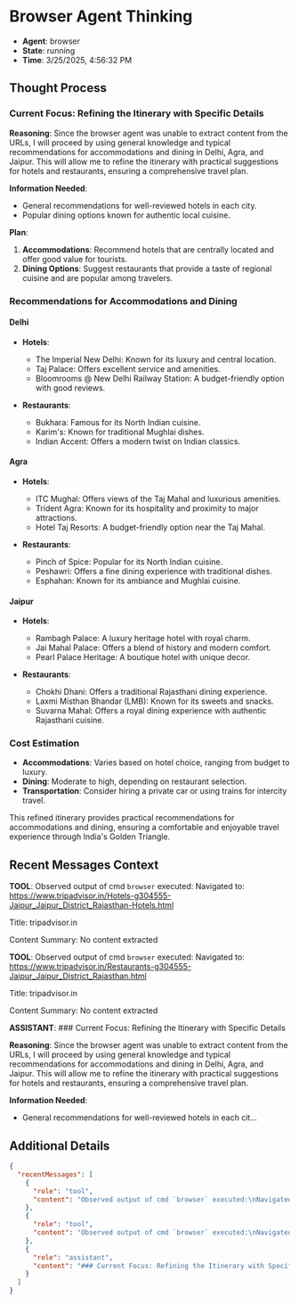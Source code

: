 # Browser Agent Thinking

- **Agent**: browser
- **State**: running
- **Time**: 3/25/2025, 4:56:32 PM

## Thought Process

### Current Focus: Refining the Itinerary with Specific Details

**Reasoning**: Since the browser agent was unable to extract content from the URLs, I will proceed by using general knowledge and typical recommendations for accommodations and dining in Delhi, Agra, and Jaipur. This will allow me to refine the itinerary with practical suggestions for hotels and restaurants, ensuring a comprehensive travel plan.

**Information Needed**:
- General recommendations for well-reviewed hotels in each city.
- Popular dining options known for authentic local cuisine.

**Plan**:
1. **Accommodations**: Recommend hotels that are centrally located and offer good value for tourists.
2. **Dining Options**: Suggest restaurants that provide a taste of regional cuisine and are popular among travelers.

### Recommendations for Accommodations and Dining

#### Delhi
- **Hotels**: 
  - The Imperial New Delhi: Known for its luxury and central location.
  - Taj Palace: Offers excellent service and amenities.
  - Bloomrooms @ New Delhi Railway Station: A budget-friendly option with good reviews.

- **Restaurants**:
  - Bukhara: Famous for its North Indian cuisine.
  - Karim's: Known for traditional Mughlai dishes.
  - Indian Accent: Offers a modern twist on Indian classics.

#### Agra
- **Hotels**:
  - ITC Mughal: Offers views of the Taj Mahal and luxurious amenities.
  - Trident Agra: Known for its hospitality and proximity to major attractions.
  - Hotel Taj Resorts: A budget-friendly option near the Taj Mahal.

- **Restaurants**:
  - Pinch of Spice: Popular for its North Indian cuisine.
  - Peshawri: Offers a fine dining experience with traditional dishes.
  - Esphahan: Known for its ambiance and Mughlai cuisine.

#### Jaipur
- **Hotels**:
  - Rambagh Palace: A luxury heritage hotel with royal charm.
  - Jai Mahal Palace: Offers a blend of history and modern comfort.
  - Pearl Palace Heritage: A boutique hotel with unique decor.

- **Restaurants**:
  - Chokhi Dhani: Offers a traditional Rajasthani dining experience.
  - Laxmi Misthan Bhandar (LMB): Known for its sweets and snacks.
  - Suvarna Mahal: Offers a royal dining experience with authentic Rajasthani cuisine.

### Cost Estimation
- **Accommodations**: Varies based on hotel choice, ranging from budget to luxury.
- **Dining**: Moderate to high, depending on restaurant selection.
- **Transportation**: Consider hiring a private car or using trains for intercity travel.

This refined itinerary provides practical recommendations for accommodations and dining, ensuring a comfortable and enjoyable travel experience through India's Golden Triangle.

## Recent Messages Context

**TOOL**: Observed output of cmd `browser` executed:
Navigated to: https://www.tripadvisor.in/Hotels-g304555-Jaipur_Jaipur_District_Rajasthan-Hotels.html

Title: tripadvisor.in

Content Summary:
No content extracted

**TOOL**: Observed output of cmd `browser` executed:
Navigated to: https://www.tripadvisor.in/Restaurants-g304555-Jaipur_Jaipur_District_Rajasthan.html

Title: tripadvisor.in

Content Summary:
No content extracted

**ASSISTANT**: ### Current Focus: Refining the Itinerary with Specific Details

**Reasoning**: Since the browser agent was unable to extract content from the URLs, I will proceed by using general knowledge and typical recommendations for accommodations and dining in Delhi, Agra, and Jaipur. This will allow me to refine the itinerary with practical suggestions for hotels and restaurants, ensuring a comprehensive travel plan.

**Information Needed**:
- General recommendations for well-reviewed hotels in each cit...

## Additional Details

```json
{
  "recentMessages": [
    {
      "role": "tool",
      "content": "Observed output of cmd `browser` executed:\nNavigated to: https://www.tripadvisor.in/Hotels-g304555-Jaipur_Jaipur_District_Rajasthan-Hotels.html\n\nTitle: tripadvisor.in\n\nContent Summary:\nNo content extracted"
    },
    {
      "role": "tool",
      "content": "Observed output of cmd `browser` executed:\nNavigated to: https://www.tripadvisor.in/Restaurants-g304555-Jaipur_Jaipur_District_Rajasthan.html\n\nTitle: tripadvisor.in\n\nContent Summary:\nNo content extracted"
    },
    {
      "role": "assistant",
      "content": "### Current Focus: Refining the Itinerary with Specific Details\n\n**Reasoning**: Since the browser agent was unable to extract content from the URLs, I will proceed by using general knowledge and typical recommendations for accommodations and dining in Delhi, Agra, and Jaipur. This will allow me to refine the itinerary with practical suggestions for hotels and restaurants, ensuring a comprehensive travel plan.\n\n**Information Needed**:\n- General recommendations for well-reviewed hotels in each cit..."
    }
  ]
}
```

